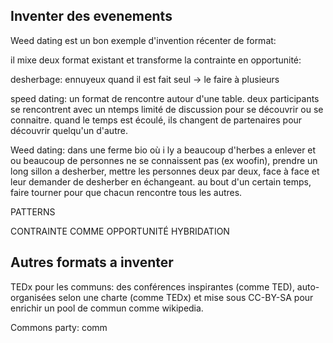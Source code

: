 ## Inventer des evenements

Weed dating est un bon exemple d'invention récenter de format:

il mixe deux format existant et transforme la contrainte en opportunité:

desherbage: ennuyeux quand il est fait seul -> le faire à plusieurs

speed dating: un format de rencontre autour d'une table. deux participants se rencontrent avec un ntemps limité de discussion pour se découvrir ou se connaitre. quand le temps est écoulé, ils changent de partenaires pour découvrir quelqu'un d'autre.

Weed dating: dans une ferme bio où i ly a beaucoup d'herbes a enlever et ou beaucoup de personnes ne se connaissent pas (ex woofin), prendre un long sillon a desherber, mettre les personnes deux par deux, face à face et leur demander de desherber en échangeant. au bout d'un certain temps, faire tourner pour que chacun rencontre tous les autres.

PATTERNS

CONTRAINTE COMME OPPORTUNITÉ
HYBRIDATION

## Autres formats a inventer 

TEDx pour les communs: des conférences inspirantes (comme TED), auto-organisées selon une charte (comme TEDx) et mise sous CC-BY-SA pour enrichir un pool de commun comme wikipedia.

Commons party: comm

